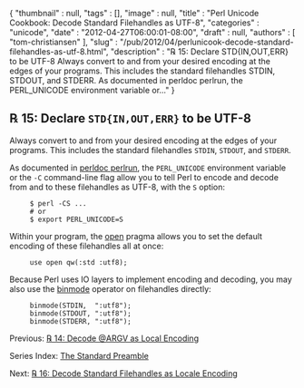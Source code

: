 {
   "thumbnail" : null,
   "tags" : [],
   "image" : null,
   "title" : "Perl Unicode Cookbook: Decode Standard Filehandles as UTF-8",
   "categories" : "unicode",
   "date" : "2012-04-27T06:00:01-08:00",
   "draft" : null,
   "authors" : [
      "tom-christiansen"
   ],
   "slug" : "/pub/2012/04/perlunicook-decode-standard-filehandles-as-utf-8.html",
   "description" : "℞ 15: Declare STD{IN,OUT,ERR} to be UTF-8 Always convert to and from your desired encoding at the edges of your programs. This includes the standard filehandles STDIN, STDOUT, and STDERR. As documented in perldoc perlrun, the PERL_UNICODE environment variable or..."
}



℞ 15: Declare `STD{IN,OUT,ERR}` to be UTF-8
-------------------------------------------

Always convert to and from your desired encoding at the edges of your programs. This includes the standard filehandles `STDIN`, `STDOUT`, and `STDERR`.

As documented in [perldoc perlrun](http://perldoc.perl.org/perlrun.html), the `PERL_UNICODE` environment variable or the `-C` command-line flag allow you to tell Perl to encode and decode from and to these filehandles as UTF-8, with the `S` option:

         $ perl -CS ...
         # or
         $ export PERL_UNICODE=S

Within your program, the [open](http://perldoc.perl.org/open.html) pragma allows you to set the default encoding of these filehandles all at once:

         use open qw(:std :utf8);

Because Perl uses IO layers to implement encoding and decoding, you may also use the [binmode](http://perldoc.perl.org/perlfunc.html#binmode) operator on filehandles directly:

         binmode(STDIN,  ":utf8");
         binmode(STDOUT, ":utf8");
         binmode(STDERR, ":utf8");

Previous: [℞ 14: Decode @ARGV as Local Encoding](/pub/2012/04/perlunicookbook-decode-argv-as-local-encoding.html)

Series Index: [The Standard Preamble](/pub/2012/04/perlunicook-standard-preamble.html)

Next: [℞ 16: Decode Standard Filehandles as Locale Encoding](/pub/2012/04/perlunicook-decode-standard-filehandles-as-locale-encoding.html)
